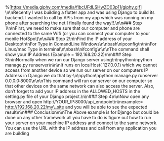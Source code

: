 %[https://media.giphy.com/media/flbcUFdLSHwZC03p11/giphy.gif] \n\nRecently I was building a flutter app and was using Django to build its backend. I wanted to call by APIs from my app which was running on my phone after searching the net I finally found the way!!.\n\n### Step 1\n\nFirst, we need to make sure that our computer and phone are connected to the same Wifi (or you can connect your computer to your mobile HotSpot)\n\n### Step 2\n\nFind the IP address of your Desktop\n\nFor Type in ComandLine Windows\n\nbash\nipconfig\n\n\nFor Linux/mac Type in terminal\n\nbash\nifconfig\n\n\nThe command shall show your IP Address (Example = 192.168.20.22)\n\n### Step 3\n\nNormally when we run our Django server using\n\npython\npython manage.py runserver\n\n\nIt runs on localHost( 127.0.0.1) which we cannot access from another device so we run our server on our computers IP Address in Django we do that by-\n\npython\npython manage.py runserver 0.0.0.0:8000\n\n\nThis command will run our server on our computer so that other devices on the same network can also access the server. Also, don’t forget to add your IP address in the ALLOWED\_HOSTS in the setting.py file of your Django project.\n\n### Step 4\n\nNow open any browser and open http://YOUR\_IP:8000/api\_endpoint\n\nexample:= http://192.168.20.22/my\_site and you will be able to see the expected result\n\n### Conclusion\n\nThe Above example is for Django but could be done on any other framework all you have to do is figure out how to run your server on your machine IP address and connect to the same network. You can use the URL with the IP address and call from any application you are building